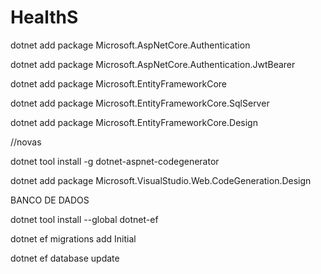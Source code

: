 # HealthS
dotnet add package Microsoft.AspNetCore.Authentication

dotnet add package Microsoft.AspNetCore.Authentication.JwtBearer

dotnet add package Microsoft.EntityFrameworkCore

dotnet add package Microsoft.EntityFrameworkCore.SqlServer

dotnet add package Microsoft.EntityFrameworkCore.Design

//novas

dotnet tool install -g dotnet-aspnet-codegenerator

dotnet add package Microsoft.VisualStudio.Web.CodeGeneration.Design

BANCO DE DADOS

dotnet tool install --global dotnet-ef

dotnet ef migrations add Initial

dotnet ef database update
